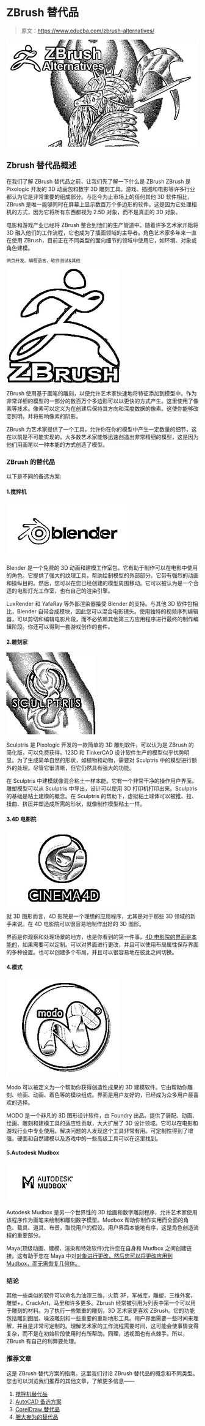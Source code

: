# ZBrush 替代品

> 原文：<https://www.educba.com/zbrush-alternatives/>

![ZBrush-Alternatives](img/6c2c8258a5dc673a3d41997eb3491dd1.png)



## Zbrush 替代品概述

在我们了解 ZBrush 替代品之前，让我们先了解一下什么是 ZBrush
ZBrush 是 Pixologic 开发的 3D 动画包和数字 3D 雕刻工具。游戏、插图和电影等许多行业都认为它是非常重要的组成部分。与迄今为止市场上的任何其他 3D 软件相比，ZBrush 是唯一能够同时在屏幕上显示数百万个多边形的软件。这是因为它处理相机的方式，因为它将所有东西都视为 2.5D 对象，而不是真正的 3D 对象。

电影和游戏产业已经将 ZBrush 整合到他们的生产管道中。随着许多艺术家开始将 3D 融入他们的工作流程，它也成为了插画领域的主导者。角色艺术家多年来一直在使用 ZBrush，目前正在不同类型的面向细节的领域中使用它，如环境、对象或角色建模。

<small>网页开发、编程语言、软件测试&其他</small>

![ZBrush(zbrush alternatives )](img/3875457fef3385d0012d28d7065262f9.png)



ZBrush 使用基于画笔的雕刻，以便允许艺术家快速地将特征添加到模型中。作为非常详细的模型的一部分的数百万个多边形可以以更快的方式产生。这里使用了像素等技术。像素可以定义为在创建后保持其方向和深度数据的像素。这使你能够改变照明，并将影响像素的阴影。

ZBrush 为艺术家提供了一个工具，允许你在你的模型中产生一定数量的细节，这在以前是不可能实现的。大多数艺术家能够迅速创造出非常精细的模型，这是因为他们用画笔以一种本能的方式创造了模型。

### ZBrush 的替代品

以下是不同的备选方案:

#### 1.搅拌机

![Blender LOGO](img/c89cbb24e4f6b792d8bde44ebf1c0111.png)



Blender 是一个免费的 3D 动画和建模工作室包。它有助于制作可以在电影中使用的角色。它提供了强大的纹理工具，帮助绘制模型的外部部分。它带有强烈的动画和操纵目的。然后，您可以在您已经创建的模型周围移动。它可以被认为是一个合适的电影灯光工作室，也有自己的渲染引擎。

LuxRender 和 YafaRay 等外部渲染器接受 Blender 的支持。与其他 3D 软件包相比，Blender 自带合成模块，因此您可以混合电影镜头。使用独特的视频序列编辑器，可以剪切和编辑电影片段，而不必依赖其他第三方应用程序进行最终的制作编辑阶段。你还可以得到一套游戏创作的套件。

#### 2.雕刻家

![Sculptris](img/4d244b843240e006e2368c2114db7d17.png)



Sculptris 是 Pixologic 开发的一款简单的 3D 雕刻软件，可以认为是 ZBrush 的简化版，可以免费获得。123D 和 TinkerCAD 设计软件生产的模型似乎优势明显。为了生成简单自然的形状，如植物和动物，需要对 Sculptris 中的模型进行额外的处理。尽管它很清晰，但它仍然具有强大的功能。

在 Sculptris 中建模就像混合粘土一样本能。它有一个非常干净的操作用户界面。雕塑模型可以从 Sculptris 中导出，设计可以使用 3D 打印机打印出来。Sculptris 的基础是粘土建模的概念。在 Sculptris 的帮助下，虚拟粘土球体可以被推、拉、扭曲、挤压并塑造成所需的形状，就像制作模型粘土一样。

#### 3.4D 电影院

![4D Cinema(zbrush alternatives )](img/1d94a999e6fcba553b13298d9e137a08.png)



就 3D 图形而言，4D 影院是一个理想的应用程序，尤其是对于那些 3D 领域的新手来说。在 4D 电影院可以很容易地制作出好的 3D 图形。

界面是你观察和处理场景的地方，也是你看到的第一件事。[4D 电影院的界面是本能的](https://www.educba.com/cinema-4d-vs-vray/)，如果需要可以定制。可以对界面进行更改，并且可以使用布局属性保存界面的多种设置。也可以创建多个布局，并且可以很容易地在彼此之间切换。

#### 4.模式

![MODO](img/fb59790ca9f1f7f031b62d3384cdb29b.png)



Modo 可以被定义为一个帮助你获得创造性成果的 3D 建模软件。它由帮助你雕刻、绘画、动画、着色等的模块组成。界面是用户友好的，已经成为众多用户最喜欢的选择。

MODO 是一个非凡的 3D 图形设计软件，由 Foundry 出品。提供了装配、动画、绘画、雕刻和建模工具的适应性贡献，大大扩展了 3D 设计领域。它可以在电影和游戏行业中专业使用。解决问题的人发现这个工具非常有用。可定制性得到了增强。硬面和自然建模以及游戏中的一些高级工具可以在这里找到。

#### 5.Autodesk Mudbox

![AutoDesk (zbrush alternatives )](img/4d0db16790e8b0a59cf377dfe70dc07a.png)



Autodesk Mudbox 是另一个世界性的 3D 绘画和数字雕刻程序，允许艺术家使用该程序作为画笔来绘制和雕刻数字模型。Mudbox 帮助你制作实用而全面的角色、载具、道具、布景，取悦用户的假设。用户界面本能地有序，这是角色创造流程的重要部分。

Maya(顶级动画、建模、渲染和特效软件)允许您在自身和 Mudbox 之间创建链接。这有助于您在 Maya 中对[对象进行更改，然后您可以将更改应用到 Mudbox，而无需恢复几何体。](https://www.educba.com/what-is-maya/)

### 结论

其他一些类似的软件可以命名为油漆三维，火箭 3F，军械库，雕塑，三维外套，雕塑+，CrackArt，马里和许多更多。Zbrush 经常被引用为列表中第一个可以用于雕刻的材料。为了执行一些繁重的雕刻，3D 艺术家更喜欢 ZBrush。它的功能包括雕刻图层、噪波雕刻和一些重要的重新地形工具。用户界面需要一些时间来理解，并且是非常可定制的。理解艺术家的工作流程需要时间，这可能会使事情变得复杂，而不是在初始阶段使用时有所帮助。同理，透视图也有点棘手。所以，ZBrush 有自己的利弊要处理。

### 推荐文章

这是 ZBrush 替代方案的指南。这里我们讨论 ZBrush 替代品的概念和不同类型。您也可以浏览我们推荐的其他文章，了解更多信息——

1.  [搅拌机替代品](https://www.educba.com/blender-alternatives/)
2.  [AutoCAD 备选方案](https://www.educba.com/autocad-alternatives/)
3.  [CorelDraw 替代品](https://www.educba.com/coreldraw-alternatives/)
4.  [胆大妄为的替代品](https://www.educba.com/audacity-alternatives/)





